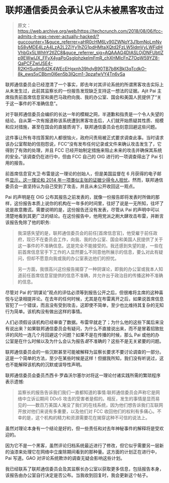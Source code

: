 # 联邦通信委员会承认它从未被黑客攻击过

> 原文：<https://web.archive.org/web/https://techcrunch.com/2018/08/06/fcc-admits-it-was-never-actually-hacked/?guccounter=1&guce_referrer=aHR0cHM6Ly90ZWNoY3J1bmNoLmNvbS8yMDE4LzA4LzA2L2ZjYy1hZG1pdHMtaXQtd2FzLW5ldmVyLWFjdHVhbGx5LWhhY2tlZC8&guce_referrer_sig=AQAAAG4DIASLOjDNFUbtlZp9EWwlJX_FFvX4yaPoGsgIohzkelmFmR_chXHMIcFnZ7OqW59YZ8-QaPCFZwlJSE4-R2KHSudm6d2K4WEcEHgxnh39hdyB90TB7b8KBkI3qTcdkO-8k_ews5xCBbm0l6en5b3IQcm1-3pzafwVY4Tn6vSa>

联邦通信委员会已经澄清了一个事实，即去年对其评论系统的所谓黑客攻击实际上从未发生过，此前其监察长的一份报告发现缺乏支持这一想法的证据。Ajit Pai 主席指责前首席信息官和奥巴马政府向我、我的办公室、国会和美国人民提供了“关于这一事件的不准确信息”。

对于联邦通信委员会编织的长达一年的模糊之网，半道歉和指责是一个令人失望的结论。自从第一次有报道称该系统遭到黑客攻击后，人们就开始质疑其性质、规模和应对措施，甚至在国会的直接质询下，联邦通信委员会也刻意回避这些问题。

这件事让所有寻找答案的人都很恼火，政府问责局被正式要求调查此事。当时请求该办公室帮助的信抱怨说，FCC“没有发布任何记录或文件来确认攻击发生了，它得到了有效的处理，并且 FCC 已经开始制定措施来阻止未来的攻击并确保其系统的安全。”该调查仍在进行中，但由 FCC 自己的 OIG 进行的一项调查得出了 Pai 引用的报告。

前首席信息官大卫·布雷是这一理论的创始人，但是美国监督在 6 月获得的电子邮件[显示，这一理论和 2014 年一项类似主张的](https://web.archive.org/web/20230316233732/https://www.americanoversight.org/document/fcc-online-comment-system-records)[证据少得令人担忧](https://web.archive.org/web/20230316233732/https://techcrunch.com/2018/06/05/fcc-has-a-redaction-party-with-emails-relating-to-mystery-attack-on-comment-system/)。然而，联邦通信委员会一直坚持认为自己受到了攻击，并且从未公开收回这一观点。

Pai 的声明是在 OIG 公布其报告之前发表的，就像一份报告即将发表时所做的那样，这份报告本质上说你的机构在一年多的时间里，往好了说是一无所知，往坏了说是故意撒谎。需要说明的是，这份报告还没有发表，尽管从 Pai 的声明中可以清楚地看到其更广泛的结论。在这份报告中，他用党派之刷大肆攻击布雷，并断言该报告免除了他的职务:

> 我深感失望的是，联邦通信委员会的前任[首席信息官]，他受雇于前任政府，现已不在委员会工作，向我、我的办公室、国会和美国人民提供了关于这一事件的不准确信息。这是完全不能接受的。我还感到失望的是，一些在前首席信息官手下工作的人显然要么不同意他所展示的信息，要么对此有疑问，但却不愿意向我或我的办公室表达他们的担忧。
> 
> 另一方面，我很高兴这份报告揭穿了一种阴谋论，即我的办公室或我本人知道前任首席信息官提供的信息不准确，并允许出于政治目的传播这种不准确的信息。

尽管对 Pai 的“阴谋论”观点的评估必须等到报告公开之后，但很难将主席的这种喜悦与记录相提并论。在去年的任何时候，尤其是在布雷离开之后，如果说首席信息官犯了一个错误，而且没有受到攻击，这即使不简单，至少也比维持其复杂的无知行为简单。该机构没有做出这样的事情。

人们必须假设该机构已经审查了数据。布雷早就走了；为什么他的这些下属后来没有说出来？如果联邦通信委员会有疑问，为什么不直接说出来，而不是冒着招致批评的风险一连几个月回避这个问题？如果不是在传播的时候，那么 Pai 或他的办公室是在什么时候以及为什么会认为报告*是*不准确的？这些不是无关紧要的问题。

联邦通信委员会的一些沉默甚至可能被解释为监察长要求不要讨论调查的一部分。这是一个简单的方法，至少在某些时候是这样！但据我所知，我们没有听说过，这也不能解释该机构的沉默或误导性声明。

联邦通信委员会委员杰西卡·罗森沃尔塞尔对将这一理论付诸实践所需的繁琐程序表示遗憾:

> 监察长的报告告诉我们我们一直都知道的事情:联邦通信委员会声称它是网络中立诉讼期间 DDoS 攻击的受害者是假的。相反，发生的事情是显而易见的——数百万美国人淹没了我们的在线系统，因为他们想告诉我们互联网开放对他们来说有多重要，以及他们对 FCC 收回他们的权利有多痛心。不幸的是，这个机构的精力和资源需要花在揭穿这种不可信的说法上。

虽然对理论本身有一个结论是好的，但一些责任和对去年神秘事件的解释将是受欢迎的。

因为它不是一个黑客，虽然评论归档系统最近进行了修改，但它似乎需要另一层新的油漆来处理它在网络中立废除期间看到的那种量。这方面的计划正在进行中，Pai 写道。GAO 对评论系统欺诈的调查无疑会影响这些计划。

我已经联系了联邦通信委员会及其监察长办公室以获取更多信息，包括报告本身，该报告由办公室自行决定是否公布。当我收到回复时，我会更新这个帖子。